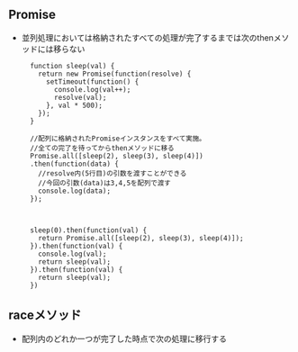 ## Promise
- 並列処理においては格納されたすべての処理が完了するまでは次のthenメソッドには移らない

        function sleep(val) {
          return new Promise(function(resolve) {
            setTimeout(function() {
              console.log(val++);
              resolve(val);
            }, val * 500);
          });
        }
        
        //配列に格納されたPromiseインスタンスをすべて実施。
        //全ての完了を待ってからthenメソッドに移る
        Promise.all([sleep(2), sleep(3), sleep(4)])
        .then(function(data) {
          //resolve内(5行目)の引数を渡すことができる
          //今回の引数(data)は3,4,5を配列で渡す
          console.log(data);
        });
        
        
        
        sleep(0).then(function(val) {
          return Promise.all([sleep(2), sleep(3), sleep(4)]);
        }).then(function(val) {
          console.log(val);
          return sleep(val);
        }).then(function(val) {
          return sleep(val);
        })


## raceメソッド
- 配列内のどれか一つが完了した時点で次の処理に移行する
